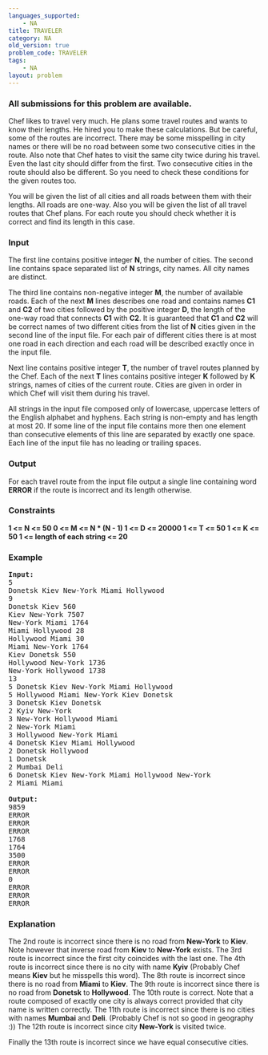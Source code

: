 ```yaml
---
languages_supported:
    - NA
title: TRAVELER
category: NA
old_version: true
problem_code: TRAVELER
tags:
    - NA
layout: problem
---
```

###  All submissions for this problem are available. 

Chef likes to travel very much. He plans some travel routes and wants to know their lengths. He hired you to make these calculations. But be careful, some of the routes are incorrect. There may be some misspelling in city names or there will be no road between some two consecutive cities in the route. Also note that Chef hates to visit the same city twice during his travel. Even the last city should differ from the first. Two consecutive cities in the route should also be different. So you need to check these conditions for the given routes too. 

 You will be given the list of all cities and all roads between them with their lengths. All roads are one-way. Also you will be given the list of all travel routes that Chef plans. For each route you should check whether it is correct and find its length in this case.

### Input

The first line contains positive integer **N**, the number of cities. The second line contains space separated list of **N** strings, city names. All city names are distinct. 

 The third line contains non-negative integer **M**, the number of available roads. Each of the next **M** lines describes one road and contains names **C1** and **C2** of two cities followed by the positive integer **D**, the length of the one-way road that connects **C1** with **C2**. It is guaranteed that **C1** and **C2** will be correct names of two different cities from the list of **N** cities given in the second line of the input file. For each pair of different cities there is at most one road in each direction and each road will be described exactly once in the input file. 

 Next line contains positive integer **T**, the number of travel routes planned by the Chef. Each of the next **T** lines contains positive integer **K** followed by **K** strings, names of cities of the current route. Cities are given in order in which Chef will visit them during his travel. 

 All strings in the input file composed only of lowercase, uppercase letters of the English alphabet and hyphens. Each string is non-empty and has length at most 20. If some line of the input file contains more then one element than consecutive elements of this line are separated by exactly one space. Each line of the input file has no leading or trailing spaces.

### Output

For each travel route from the input file output a single line containing word **ERROR** if the route is incorrect and its length otherwise.

### Constraints

 **1 &lt;= N &lt;= 50 
 0 &lt;= M &lt;= N \* (N - 1) 
 1 &lt;= D &lt;= 20000 
 1 &lt;= T &lt;= 50 
 1 &lt;= K &lt;= 50 
 1 &lt;= length of each string &lt;= 20**

### Example

<pre><b>Input:</b>
5
Donetsk Kiev New-York Miami Hollywood
9
Donetsk Kiev 560
Kiev New-York 7507
New-York Miami 1764
Miami Hollywood 28
Hollywood Miami 30
Miami New-York 1764
Kiev Donetsk 550
Hollywood New-York 1736
New-York Hollywood 1738
13
5 Donetsk Kiev New-York Miami Hollywood
5 Hollywood Miami New-York Kiev Donetsk
3 Donetsk Kiev Donetsk
2 Kyiv New-York
3 New-York Hollywood Miami
2 New-York Miami
3 Hollywood New-York Miami
4 Donetsk Kiev Miami Hollywood
2 Donetsk Hollywood
1 Donetsk
2 Mumbai Deli
6 Donetsk Kiev New-York Miami Hollywood New-York
2 Miami Miami

<b>Output:</b>
9859
ERROR
ERROR
ERROR
1768
1764
3500
ERROR
ERROR
0
ERROR
ERROR
ERROR
</pre>
### Explanation

The 2nd route is incorrect since there is no road from **New-York** to **Kiev**. Note however that inverse road from **Kiev** to **New-York** exists. 
 The 3rd route is incorrect since the first city coincides with the last one. 
 The 4th route is incorrect since there is no city with name **Kyiv** (Probably Chef means **Kiev** but he misspells this word). 
 The 8th route is incorrect since there is no road from **Miami** to **Kiev**. 
 The 9th route is incorrect since there is no road from **Donetsk** to  **Hollywood**. 
 The 10th route is correct. Note that a route composed of exactly one city is always correct provided that city name is written correctly. 
 The 11th route is incorrect since there is no cities with names **Mumbai** and **Deli**. (Probably Chef is not so good in geography :)) 
 The 12th route is incorrect since city **New-York** is visited twice.



Finally the 13th route is incorrect since we have equal consecutive cities.
